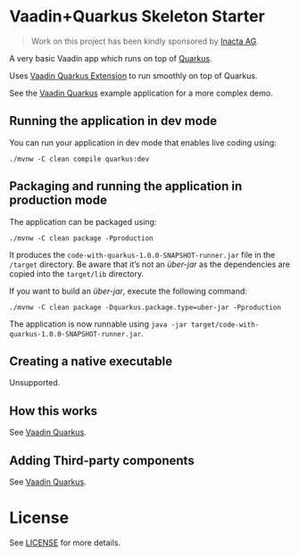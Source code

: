 # Vaadin+Quarkus Skeleton Starter

> Work on this project has been kindly sponsored by [Inacta AG](https://inacta.ch).

A very basic Vaadin app which runs on top of [Quarkus](https://quarkus.io/).

Uses [Vaadin Quarkus Extension](https://github.com/urosporo/vaadin-quarkus-extension-parent)
to run smoothly on top of Quarkus.

See the [Vaadin Quarkus](https://github.com/mvysny/vaadin-quarkus/) example application
for a more complex demo.

## Running the application in dev mode

You can run your application in dev mode that enables live coding using:
```shell script
./mvnw -C clean compile quarkus:dev
```

## Packaging and running the application in production mode

The application can be packaged using:
```shell script
./mvnw -C clean package -Pproduction
```
It produces the `code-with-quarkus-1.0.0-SNAPSHOT-runner.jar` file in the `/target` directory.
Be aware that it’s not an _über-jar_ as the dependencies are copied into the `target/lib` directory.

If you want to build an _über-jar_, execute the following command:
```shell script
./mvnw -C clean package -Dquarkus.package.type=uber-jar -Pproduction
```

The application is now runnable using `java -jar target/code-with-quarkus-1.0.0-SNAPSHOT-runner.jar`.

## Creating a native executable

Unsupported.

## How this works

See [Vaadin Quarkus](https://github.com/mvysny/vaadin-quarkus/).

## Adding Third-party components

See [Vaadin Quarkus](https://github.com/mvysny/vaadin-quarkus/).

# License

See [LICENSE](LICENSE) for more details.
